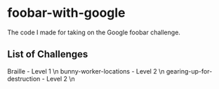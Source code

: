 # foobar-with-google
The code I made for taking on the Google foobar challenge. 

## List of Challenges 
Braille - Level 1 \n
bunny-worker-locations - Level 2 \n
gearing-up-for-destruction - Level 2 \n
